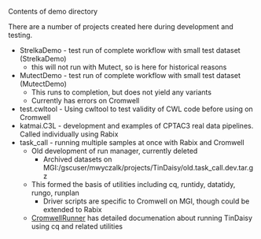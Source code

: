Contents of demo directory

There are a number of projects created here during development and testing.

* StrelkaDemo - test run of complete workflow with small test dataset (StrelkaDemo)
    * this will not run with Mutect, so is here for historical reasons 
* MutectDemo - test run of complete workflow with small test dataset (MutectDemo)
    * This runs to completion, but does not yield any variants
    * Currently has errors on Cromwell
* test.cwltool - Using cwltool to test validity of CWL code before using on Cromwell
* katmai.C3L - development and examples of CPTAC3 real data pipelines. Called individually using Rabix
* task_call - running multiple samples at once with Rabix and Cromwell
    * Old development of run manager, currently deleted
        * Archived datasets on MGI:/gscuser/mwyczalk/projects/TinDaisy/old.task_call.dev.tar.gz
    * This formed the basis of utilities including cq, runtidy, datatidy, rungo, runplan
        * Driver scripts are specific to Cromwell on MGI, though could be extended to Rabix
    * [CromwellRunner](https://github.com/ding-lab/CromwellRunner) has detailed documenation about running TinDaisy
      using cq and related utilities
